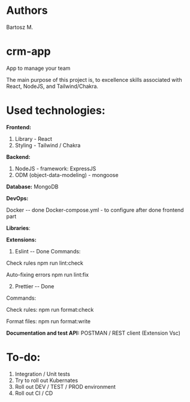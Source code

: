 # Authors
Bartosz M.

# crm-app

App to manage your team

The main purpose of this project is, to excellence skills associated with React, NodeJS, and Tailwind/Chakra.

# Used technologies:

**Frontend:**

1. Library - React
2. Styling - Tailwind / Chakra

**Backend:**

1. NodeJS - framework: ExpressJS
2. ODM (object-data-modeling) - mongoose

**Database:** MongoDB

**DevOps:** 

Docker -- done
Docker-compose.yml - to configure after done frontend part

**Libraries**:

**Extensions:**

1. Eslint  -- Done
Commands:

Check rules
npm run lint:check

Auto-fixing errors
npm run lint:fix


2. Prettier -- Done

Commands:

Check rules:
npm run format:check

Format files:
npm run format:write

**Documentation and test API:** POSTMAN / REST client (Extension Vsc)

# To-do:

1. Integration / Unit tests
2. Try to roll out Kubernates
3. Roll out DEV / TEST / PROD environment
4. Roll out CI / CD
